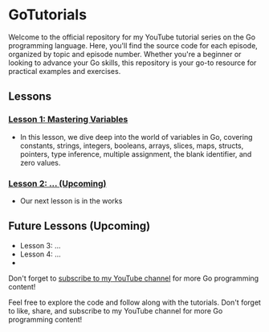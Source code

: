 # GoTutorials

Welcome to the official repository for my YouTube tutorial series on the Go programming language. Here, you'll find the source code for each episode, organized by topic and episode number. Whether you're a beginner or looking to advance your Go skills, this repository is your go-to resource for practical examples and exercises.

## Lessons

### [Lesson 1: Mastering Variables](/MasteringVariables)
- In this lesson, we dive deep into the world of variables in Go, covering constants, strings, integers, booleans, arrays, slices, maps, structs, pointers, type inference, multiple assignment, the blank identifier, and zero values.

### [Lesson 2: ... (Upcoming)](/UpcomingLesson)
- Our next lesson is in the works

## Future Lessons (Upcoming)

- Lesson 3: ...
- Lesson 4: ...
- 

Don't forget to [subscribe to my YouTube channel](https://www.youtube.com/channel/UCO_3fQWln1T5oWRJ6trK18A) for more Go programming content!

Feel free to explore the code and follow along with the tutorials. Don't forget to like, share, and subscribe to my YouTube channel for more Go programming content!
